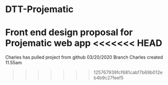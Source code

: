 # DTT-Projematic
Front end design proposal for Projematic web app
<<<<<<< HEAD
=======
Charles has pulled project from github 03/20/2020
Branch Charles created 11.55am
>>>>>>> 125767939fcf681cabf7b69b012eb4b9c27feef5
